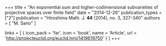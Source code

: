 +++
title = "An exponential sum and higher-codimensional subvarieties of projective spaces over finite field"
date = "2014-12-26"
publication_types = ["2"]
publication = "Hiroshima Math. J. **44** (2014), no. 3, 327-340"
authors = [ "M. Sano" ]

links = [ { icon_pack = 'far', icon = 'book', name = 'Article', url = 'http://projecteuclid.org/euclid.hmj/1419619750' } ]
+++
